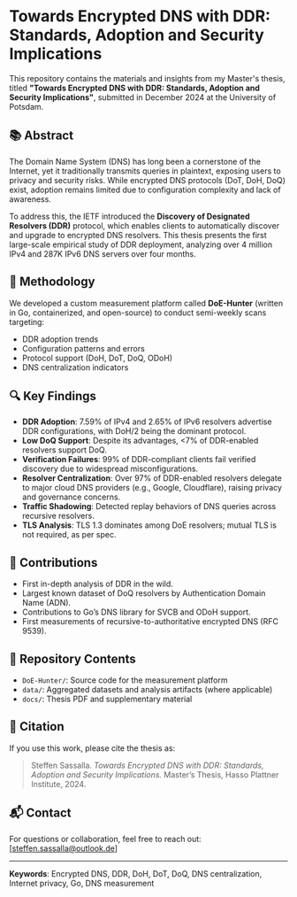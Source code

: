 # Towards Encrypted DNS with DDR: Standards, Adoption and Security Implications

This repository contains the materials and insights from my Master's thesis, titled **"Towards Encrypted DNS with DDR: Standards, Adoption and Security Implications"**, submitted in December 2024 at the University of Potsdam.

## 📚 Abstract

The Domain Name System (DNS) has long been a cornerstone of the Internet, yet it traditionally transmits queries in plaintext, exposing users to privacy and security risks. While encrypted DNS protocols (DoT, DoH, DoQ) exist, adoption remains limited due to configuration complexity and lack of awareness.

To address this, the IETF introduced the **Discovery of Designated Resolvers (DDR)** protocol, which enables clients to automatically discover and upgrade to encrypted DNS resolvers. This thesis presents the first large-scale empirical study of DDR deployment, analyzing over 4 million IPv4 and 287K IPv6 DNS servers over four months.

## 🧪 Methodology

We developed a custom measurement platform called **DoE-Hunter** (written in Go, containerized, and open-source) to conduct semi-weekly scans targeting:

- DDR adoption trends
- Configuration patterns and errors
- Protocol support (DoH, DoT, DoQ, ODoH)
- DNS centralization indicators

## 🔍 Key Findings

- **DDR Adoption**: 7.59% of IPv4 and 2.65% of IPv6 resolvers advertise DDR configurations, with DoH/2 being the dominant protocol.
- **Low DoQ Support**: Despite its advantages, <7% of DDR-enabled resolvers support DoQ.
- **Verification Failures**: 99% of DDR-compliant clients fail verified discovery due to widespread misconfigurations.
- **Resolver Centralization**: Over 97% of DDR-enabled resolvers delegate to major cloud DNS providers (e.g., Google, Cloudflare), raising privacy and governance concerns.
- **Traffic Shadowing**: Detected replay behaviors of DNS queries across recursive resolvers.
- **TLS Analysis**: TLS 1.3 dominates among DoE resolvers; mutual TLS is not required, as per spec.

## 🧩 Contributions

- First in-depth analysis of DDR in the wild.
- Largest known dataset of DoQ resolvers by Authentication Domain Name (ADN).
- Contributions to Go’s DNS library for SVCB and ODoH support.
- First measurements of recursive-to-authoritative encrypted DNS (RFC 9539).

## 📁 Repository Contents

- `DoE-Hunter/`: Source code for the measurement platform
- `data/`: Aggregated datasets and analysis artifacts (where applicable)
- `docs/`: Thesis PDF and supplementary material

## 📄 Citation

If you use this work, please cite the thesis as:

> Steffen Sassalla. *Towards Encrypted DNS with DDR: Standards, Adoption and Security Implications.* Master’s Thesis, Hasso Plattner Institute, 2024.

## 📬 Contact

For questions or collaboration, feel free to reach out: [steffen.sassalla@outlook.de]

---

**Keywords**: Encrypted DNS, DDR, DoH, DoT, DoQ, DNS centralization, Internet privacy, Go, DNS measurement